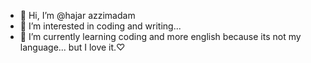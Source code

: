 - 👋 Hi, I’m @hajar azzimadam
- 👀 I’m interested in coding and writing...
- 🌱 I’m currently learning coding and more english because its not my language... but I love it.♡

<!---
Historiquehajar/Historiquehajar is a ✨ special ✨ repository because its `README.md` (this file) appears on your GitHub profile.
You can click the Preview link to take a look at your changes.
--->
